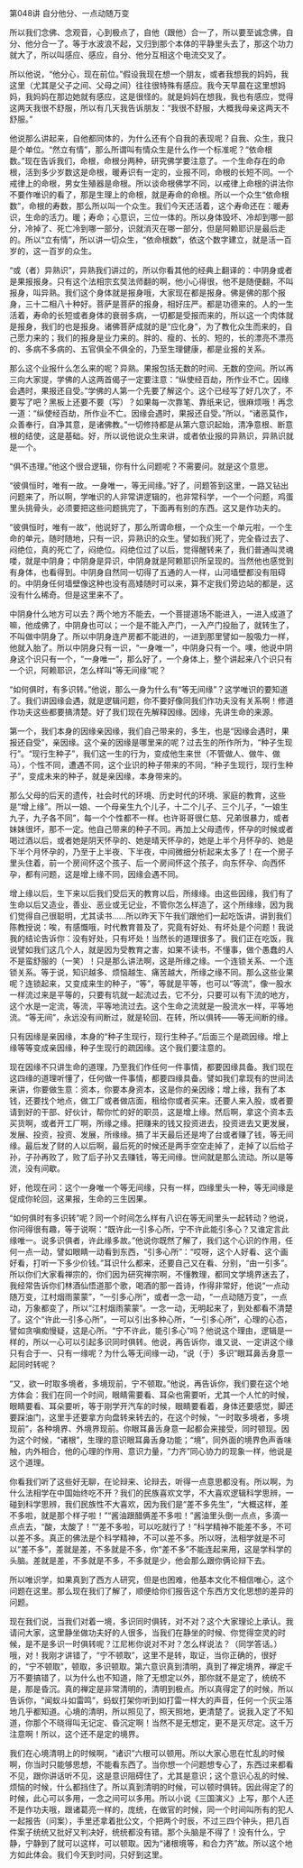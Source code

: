 第048讲 自分他分、一点动随万变

所以我们念佛、念观音，心到极点了，自他（跟他）合一了，所以要至诚念佛，自分、他分合一了。等于水波浪不起，又归到那个本体的平静里头去了，那这个功力就大了，所以叫感应、感应，自分、他分互相这个电流交叉了。

所以他说，“他分心，现在前位。”假设我现在想一个朋友，或者我想我的妈妈，我这里（尤其是父子之间、父母之间）往往很特殊有感应。我今天早晨在这里想妈妈，我妈妈在那边她就有感应，这是很怪的。就是妈妈在想我，我也有感应，觉得这两天我很不舒服，所以有几天我告诉朋友：“我很不舒服，大概我母亲这两天不舒服。”

他说那么讲起来，自他都同体的，为什么还有个自我的表现呢？自我、众生，我只是个单位。“然立有情”，那么所谓叫有情众生是什么作一个标准呢？“依命根数。”现在告诉我们，命根，命根分两种，研究佛学要注意了。一个生命存在的命根，活到多少岁数这是命根，暖寿识有一定的，业报不同，命根的长短不同。一个戒律上的命根，男女生殖器是命根。所以谈命根佛学不同，以戒律上命根的讲法你不要作唯识的看了，那是生理上的命根，就是寿命的命根。所以一个众生“依命根数”，命根的寿数，那么所以叫一个众生。我们今天还活着，这个寿命还在：暖寿识，生命的活力。暖；寿命；心意识，三位一体的。所以身体毁坏、冷却到哪一部分，冷掉了、死亡冷到哪一部分，识就消灭在哪一部分，但是阿赖耶识是最后走的。所以“立有情”，所以讲一切众生，“依命根数”，依这个数字建立，就是活一百岁的，这一百岁的众生。

“或（者）异熟识”，异熟我们讲过的，所以你看其他的经典上翻译的：中阴身或者是果报报身。只有这个法相宗玄奘法师翻的啊，他小心得很，他不是随便翻，不叫报身，叫异熟。我们这个身体就是报身哦，大家现在都是报身。佛是佛的那个报身，三十二相八十种好。菩萨是菩萨的报身，相好庄严。都是功德来的。人的一生活着，寿命的长短或者身体的衰弱多病，一切都是受报而来的，所以这一个肉体就是报身，我们的也是报身。诸佛菩萨成就的是“应化身”，为了教化众生而来的，自己愿力来的；我们的报身是业力来的。胖的、瘦的、长的、短的，长的漂亮不漂亮的、多病不多病的、五官俱全不俱全的，乃至生理健康，都是业报的关系。

那么这个业报什么怎么来的呢？异熟。果报包括无数的时间、无数的空间。所以再三向大家提，学佛的人这两首偈子一定要注意：“纵使经百劫，所作业不亡。因缘会遇时，果报还自受。”学佛的人第一个先要了解这个。这个已经写了好几次了，不要写了吧？黑板上还要不要（写）？如果每一次靠笔、靠纸来记，很麻烦哦！再念一道：“纵使经百劫，所作业不亡。因缘会遇时，果报还自受。”所以，“诸恶莫作，众善奉行，自净其意，是诸佛教。”一切修持都是从第六意识起始，清净意根、断意根的结使，这是基础。好，所以说他说众生来讲，或者依业报的异熟识，异熟识就是一个。

“俱不违理。”他这个很合逻辑，你有什么问题呢？不需要问。就是这个意思。

“彼俱恒时，唯有一故。一身唯一，等无间缘。”好了，问题答到这里，一路又钻出问题来了，所以啊，学唯识的人非常讲逻辑的，也非常科学，一个一个问题，鸡蛋里头挑骨头，必须要把这些问题挑完了，下面再有别的东西。这又是作功夫的。

“彼俱恒时，唯有一故”，他说好了，那么所谓命根，一个众生一个单元啦，一个生命的单元，随时随地，只有一识，异熟识的众生。譬如我们死了，完全昏过去了、闷绝位，真的死亡了，闷绝位。闷绝位过了以后，觉得醒转来了，我们普通叫灵魂喽，就是中阴身；中阴身是异识，中阴身就是阿赖耶识所呈现的。当然他也感觉到有身体，也看得到。中阴身自然同一切得了五通的人一样，山河墙壁都没有阻碍的。中阴身任何墙壁像这种也没有高矮随时可以来，算不定我们旁边站的都是，这没有什么稀奇。但是这里来不了。

中阴身什么地方可以去？两个地方不能去，一个菩提道场不能进入，一进入成道了嘛，他成佛了，中阴身也可以；一个是不能入产门，一入产门投胎了，就转生了，不叫做中阴身了。所以中阴身连产房都不能进的，一进到那里譬如一股吸力一样，他就入胎了。所以中阴身只有一识，“一身唯一”，中阴身只有一个。噢，他说中阴身这个识只有一个，“一身唯一”，那么好了，一个身体上，整个讲起来八个识只有一个识，阿赖耶识，怎么样叫“等无间缘”呢？

“如何俱时，有多识转。”他说，那么一身为什么有“等无间缘”？这学唯识的要知道了。我们讲因缘会遇，就是逻辑问题，你不要好像同我们作功夫没有关系啊！修道作功夫这些都要搞清楚。好了我们现在先解释因缘。因缘，先讲生命的来源。

第一个，我们本身的因缘亲因缘，我们自己带来的，多生，也是“因缘会遇时，果报还自受”，亲因缘。这个亲的因缘是哪里来的呢？过去生的所作所为，“种子生现行”。“现行生种子”，我们这一生的行为，变成他生来世（不管做人、做牛、做马），个性不同，遭遇不同，这个业识的种子带来的不同，“种子生现行，现行生种子”，变成未来的种子，就是亲因缘，本身带来的。

那么父母的后天的遗传，社会时代的环境、历史时代的环境、家庭的教育，这些是“增上缘”。所以一娘、一个母亲生九个儿子，十二个儿子、三个儿子，“一娘生九子，九子各不同”，每一个个性都不一样。也许哥哥很仁慈、兄弟很暴力，或者妹妹很坏，那不一定。他自己带来的种子不同。再加上父母遗传，怀孕的时候或者喝过酒以后，或者她是阴天怀孕的、她是晴天怀孕的，她是上半个月怀孕的、她是下半个月怀孕的，乃至于上半夜、下半夜，中间微细分析起来太多了！在一个房子里头住着，前一个房间怀这个孩子、后一个房间怀这个孩子，向东怀孕、向西怀孕，都有问题，这是增上缘不同，因缘会遇不同。

增上缘以后，生下来以后我们受后天的教育以后，所缘缘。由这些因缘，我们有了生命以后又造业，善业、恶业或无记业，不管你怎么样造了，这个所缘缘，因为我们觉得自己很聪明，尤其读书……所以昨天下午我们跟他们一起吃饭讲，讲到我们陈教授说：唉，有感慨哦，时代教育普及了，究竟有好处、有坏处是个问题！我说我的结论告诉你：没有好处，只有坏处！当然长的道理很多了。我们正在吃饭，我说譬如我们这几个人，就是因为受教育之害，如果不读书，不懂事，做个愚蠢的人不是蛮舒服的（一笑）！只是那么讲法啊，这是所缘之缘。一个连锁关系、一个连锁关系。等于说，知识越多、烦恼越生、痛苦越大，所缘之缘不同。那么这些业果呢？连锁起来，又变成来生的种子，“等”，等就是平等，也可以“等流”，像一股水一样流过来是平等的，只要有坑就一起流过去，它不分，只要可以有下流的地方，这个水是一定流，等流，平等地流过去。这个生命之流就是一股流水一样，平等地流。“等无间”，永远没有间断过，就是轮回、在转，所以俱转——等无间断的缘。

只有因缘是亲因缘，本身的“种子生现行，现行生种子。”后面三个是疏因缘。增上缘等等变成亲因缘，种子生现行的疏因缘。这个我们要注意的。

现在因缘不只讲生命的道理，乃至我们作任何一件事情，都要因缘具备。我们现在这四缘的道理听懂了，任何做一件事情，都要四缘具备。譬如我们拿现有的世间法来讲，你要做生意：资本，你要本身资本，这是你的亲因缘；增上缘，我有了本钱，还要找个地点，做工厂或者做店面，租给你或者买来。还要人来入股，或者要请到好的干部、好伙计，帮你忙的好的职员，这是增上缘。然后啊，拿这个资本去买货啊，或者开工厂啊，所缘之缘。把赚来的钱又投资进去，投资进去又更发展，发展、投资，投资、发展，所缘缘。搞了半天最后还是垮了台或者赚了钱，等无间缘。最后发了财的人以后啊，最后死的时候还是两手空空走掉了，走掉了以后给子孙，子孙再败了，败了后子孙又去赚钱，等无间缘。世间就是那么流动。所以是等流，没有间歇。

好，他现在问：这个一身唯一个等无间缘，只有一样，四缘里头一种，等无间缘是促成你轮回，这果报，生命的三生因果。

“如何俱时有多识转”呢？同一个时间怎么样有八识在等无间里头一起转动？他说，你问得很有趣，等于说啊：“既许此一引多心所，宁不许此能引多心？又谁定言此缘唯一。说多识俱者，许此缘多故。”他说你既然了解了，我们这个心识的作用，任何一点一动，譬如眼睛一动看到东西，“引多心所”：“哎呀，这个人好看、这个画好看，打听一下多少价钱。”耳识什么都来，还要自己又在看、分别，“由一引多”。所以你们大家看禅宗的，你们因为研究禅宗啊，不懂教理，都同文学境界迷去了，我经常告诉你们林酒仙悟道那个歌，喝酒的那一首诗，作得非常好，他说“一点动随万变，江村烟雨蒙蒙”，“一引多心所”，或者一念一动，“一点动随万变”，一点动，万象都变了，所以“江村烟雨蒙蒙”。一念一动，无明起来了，到处都看不清楚了。这个“许此一引多心所”，一可以引出多种心所，“一引多心所”，心理的心态，譬如贪嗔痴慢疑，这是心所。“宁不许此，能引多心”吗？他说这个理由，逻辑是一样的，所以一心可以引起多识同时俱转。他说，再告诉你，谁又说、一定讲这个缘只有合于一、只有一缘呢？为什么等无间缘一动，“说（于）多识”眼耳鼻舌身意一起同时转呢？

“又，欲一时取多境者，多境现前，宁不顿取。”他说，再告诉你，我们要在这个地方体会：我们在同一个时间，眼睛需要看、耳朵也需要听，尤其一个人忙的时候，眼睛要看、耳朵要听，等于刚学开汽车的时候，眼睛要看着，身体还要感觉，脚还要踩油门，这里手还要拿方向盘转来转去的，在这个时候，“一时取多境者，多境现前”，各种境界、外境界现前。你眼耳鼻舌身意一起都会来接受，同时顿现。因为这个时候，“诸根”，生理的意识眼耳鼻舌身功能；“境”，同外面的境界色声香味触，内外相合，他的心理的作用、意识力量，“力齐”同心协力的现象一样，他说是这个道理。

你看我们听了这些好无聊，在论辩来、论辩去，听得一点意思都没有。所以啊，为什么法相学在中国始终吃不开？我们的民族喜欢文学，不大喜欢逻辑科学思辨，一碰到科学思辨，我们民族性不大喜欢，因为我们是“差不多先生”，“大概这样，差不多啦，就是那个样子啦！”“酱油跟醋俩差不多啦！”酱油里头倒一点点，多滴一点点去，“酸，太酸了！”“差不多啦，可以吃就行了！”科学精神不能差不多，不可以差不多。真正的佛法是个科学精神，不可以差不多。所以呀，法相学就是不可以“差不多”，差就是差，不多就是不多，你“差不多”不能连起来用，这是学科学的头脑。差就是差，不多就是不多，不多就是少，他会那么跟你俩论辩下去。

所以唯识学，如果真到了西方人研究，但是也困难，他基本文化不相信唯心，这个问题在这里。那么现在我们了解了，顺便给你们报告这个东西方文化思想的差异的问题。

现在我们说，当我们对着一境，多识同时俱转，对不对？这个大家理论上承认。我请问大家，这里静坐做功夫好的人很多，当我们在静坐的时候、你觉得空灵的时候，是不是多识一时俱转呢？江尼彬你说对不对？怎么样说法？（同学答话。）哦，对！我刚才讲错了，“宁不顿取”，这里不是转，取证，当你正确的，很好的，“宁不顿取”，顿取，多识顿取。第六意识真到清明，真到了禅定境界，禅定千万不要搞错了，以为什么也不知道，除了无想定以外，那你就不是定了，统统不是，那是昏沉。真的禅定是非常清明的，清明到极点。所以真得定了的时候，所以告诉你，“闻蚁斗如雷鸣”，蚂蚁打架你听到如打雷一样大的声音，任何一个灰尘落地几乎都知道。心境的清明，所以照见了，照天照地，更清楚了。说我入定了不知道，你那个不晓得叫无记定、昏沉定啊！当然不是无想定，更不是灭尽定。这千万注意啊！所以，这个还不是定的境界。

我们在心境清明上的时候啊，“诸识”六根可以顿用。所以大家心思在忙乱的时候啊，你当时只能够思想，不能看东西了。当你想一个问题想专心了，东西过来都看不见，跟你讲话听不见，这是意识阻碍住了，尤其是意识；这个意识心乱的时候、烦恼的时候，什么都挡住了。所以真到清明的时候，可以顿时俱转。因此得定了的时候，此心可以多用，一念之间可以多用。所以小说《三国演义》上写，那个人还不是作功夫哦，跟诸葛亮一样的，庞统，在做官的时候，同一个时间叫所有的犯人一起报告（问案），手里还拿着批公文，个把两个时辰，不过三四个钟头，把几百件案子统统又批好又判决好，统统都没有错。那个头脑是不得了！没有什么，宁静，宁静到了就可以这样，可以顿取。因为“诸根境等，和合力齐”故。所以这个地方如此体会。我们今天到时间，只好到这里。